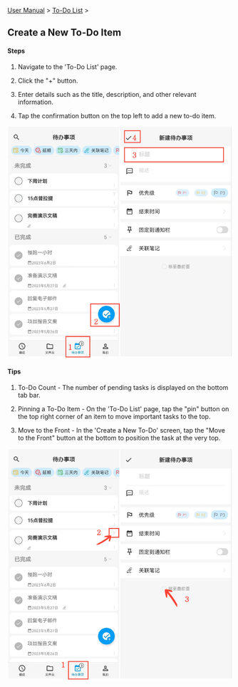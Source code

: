[User Manual](/dragonnest/drawnote/manual/en) > [To-Do List](/dragonnest/drawnote/manual/en/to_do) >

Create a New To-Do Item
---
#### Steps

1. Navigate to the 'To-Do List' page.

2. Click the "+" button.

3. Enter details such as the title, description, and other relevant information.

4. Tap the confirmation button on the top left to add a new to-do item.

![](imgs/create_a_new_to_do1.png)

#### Tips
1. To-Do Count - The number of pending tasks is displayed on the bottom tab bar.

2. Pinning a To-Do Item - On the 'To-Do List' page, tap the "pin" button on the top right corner of an item to move important tasks to the top.

3. Move to the Front - In the 'Create a New To-Do' screen, tap the "Move to the Front" button at the bottom to position the task at the very top.

![](imgs/create_a_new_to_do2.png)